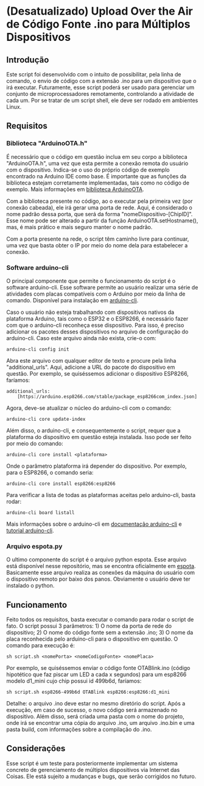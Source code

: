 # (Desatualizado) Upload Over the Air de Código Fonte .ino para Múltiplos Dispositivos

## Introdução

Este script foi desenvolvido com o intuito de possibilitar, pela linha de comando, o envio de código com a extensão .ino para um dispositivo que o irá executar. Futuramente, esse script poderá ser usado para gerenciar um conjunto de microprocessadores remotamente, controlando a atividade de cada um. Por se tratar de um script shell, ele deve ser rodado em ambientes Linux.

## Requisitos

### Biblioteca "ArduinoOTA.h"

É necessário que o código em questão inclua em seu corpo a biblioteca "ArduinoOTA.h", uma vez que esta permite a conexão remota do usuário com o dispositivo. Indica-se o uso do próprio código de exemplo encontrado na Arduino IDE como base. É importante que as funções da biblioteca estejam corretamente implementadas, tais como no código de exemplo. Mais informações em [biblioteca ArduinoOTA](https://github.com/jandrassy/ArduinoOTA).

Com a biblioteca presente no código, ao o executar pela primeira vez (por conexão cabeada), ele irá gerar uma porta de rede. Aqui, é considerado o nome padrão dessa porta, que será da forma "nomeDispositivo-[ChipID]". Esse nome pode ser alterado a partir da função ArduinoOTA.setHostname(), mas, é mais prático e mais seguro manter o nome padrão.

Com a porta presente na rede, o script têm caminho livre para continuar, uma vez que basta obter o IP por meio do nome dela para estabelecer a conexão.

### Software arduino-cli

O principal componente que permite o funcionamento do script é o software arduino-cli. Esse software permite ao usuário realizar uma série de atividades com placas compatíveis com o Arduino por meio da linha de comando. Disponível para instalação em [arduino-cli](https://github.com/arduino/arduino-cli).

Caso o usuário não esteja trabalhando com dispositivos nativos da plataforma Arduino, tais como o ESP32 e o ESP8266, é necessário fazer com que o arduino-cli reconheça esse dispositivo. Para isso, é preciso adicionar os pacotes desses dispositivos no arquivo de configuração do arduino-cli. Caso este arquivo ainda não exista, crie-o com:

`arduino-cli config init`

Abra este arquivo com qualquer editor de texto e procure pela linha "additional_urls". Aqui, adicione a URL do pacote do dispositivo em questão. Por exemplo, se quiséssemos adicionar o dispositivo ESP8266, faríamos:

```
additional_urls:
    [https://arduino.esp8266.com/stable/package_esp8266com_index.json]
```

Agora, deve-se atualizar o núcleo do arduino-cli com o comando:

`arduino-cli core update-index`

Além disso, o arduino-cli, e consequentemente o script, requer que a plataforma do dispositivo em questão esteja instalada. Isso pode ser feito por meio do comando:

`arduino-cli core install <plataforma>`

Onde o parâmetro plataforma irá depender do dispositivo. Por exemplo, para o ESP8266, o comando seria:

`arduino-cli core install esp8266:esp8266`

Para verificar a lista de todas as plataformas aceitas pelo arduino-cli, basta rodar:

`arduino-cli board listall`

Mais informações sobre o arduino-cli em [documentação arduino-cli](https://arduino.github.io/arduino-cli/latest/getting-started/) e [tutorial arduino-cli](https://create.arduino.cc/projecthub/B45i/getting-started-with-arduino-cli-7652a5).

### Arquivo espota.py

O ultimo componente do script é o arquivo python espota. Esse arquivo está disponível nesse repositório, mas se encontra oficialmente em [espota](https://github.com/esp8266/Arduino/blob/master/tools/espota.py). Basicamente esse arquivo realiza as conexões da máquina do usuário com o dispositivo remoto por baixo dos panos. Obviamente o usuário deve ter instalado o python.

## Funcionamento

Feito todos os requisitos, basta executar o comando para rodar o script de fato. O script possui 3 parâmetros: 1) O nome da porta de rede do dispositivo; 2) O nome do código fonte sem a extensão .ino; 3) O nome da placa reconhecida pelo arduino-cli para o dispositivo em questão. O comando para execução é:

`sh script.sh <nomePorta> <nomeCodigoFonte> <nomePlaca>`

Por exemplo, se quiséssemos enviar o código fonte OTABlink.ino (código hipotético que faz piscar um LED a cada x segundos) para um esp8266 modelo d1_mini cujo chip possui id 499b6d, faríamos:

`sh script.sh esp8266-499b6d OTABlink esp8266:esp8266:d1_mini`

Detalhe: o arquivo .ino deve estar no mesmo diretório do script. Após a execução, em caso de sucesso, o novo código será armazenado no dispositivo. Além disso, será criada uma pasta com o nome do projeto, onde irá se encontrar uma cópia do arquivo .ino, um arquivo .ino.bin e uma pasta build, com informações sobre a compilação do .ino.

## Considerações

Esse script é um teste para posteriormente implementar um sistema concreto de gerenciamento de múltiplos dispositivos via Internet das Coisas. Ele está sujeito a mudanças e bugs, que serão corrigidos no futuro.
